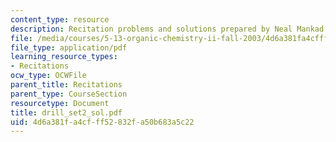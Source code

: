 ```yaml
---
content_type: resource
description: Recitation problems and solutions prepared by Neal Mankad.
file: /media/courses/5-13-organic-chemistry-ii-fall-2003/4d6a381fa4cfff52832fa50b683a5c22_drill_set2_sol.pdf
file_type: application/pdf
learning_resource_types:
- Recitations
ocw_type: OCWFile
parent_title: Recitations
parent_type: CourseSection
resourcetype: Document
title: drill_set2_sol.pdf
uid: 4d6a381f-a4cf-ff52-832f-a50b683a5c22
---
```

